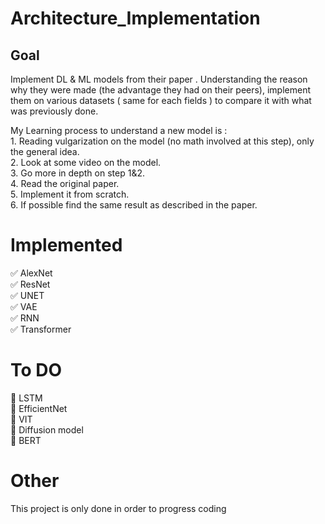 # Architecture_Implementation

## Goal

Implement DL & ML models from their paper . Understanding the reason why they were made (the advantage they had on their peers),
implement them on various datasets ( same for each fields ) to compare it with what was previously done.

My Learning process to understand a new model is :</br>
    1. Reading vulgarization on the model (no math involved at this step), only the general idea.</br>
    2. Look at some video on the model.</br>
    3. Go more in depth on step 1&2.</br>
    4. Read the original paper.</br>
    5. Implement it from scratch.</br>
    6. If possible find the same result as described in the paper.</br>

# Implemented

:white_check_mark: AlexNet </br>
:white_check_mark: ResNet </br>
:white_check_mark: UNET </br>
:white_check_mark: VAE </br>
:white_check_mark: RNN </br>
:white_check_mark: Transformer </br>

# To DO

:memo: LSTM </br>
:memo: EfficientNet </br>
:memo: VIT</br>
:memo: Diffusion model</br>
:memo: BERT</br>

# Other

This project is only done in order to progress coding 
